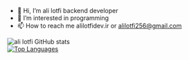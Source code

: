 - 👋 Hi, I’m ali lotfi backend developer 
- 👀 I’m interested in programming 
- 📫 How to reach me alilotfidev.ir or alilotfi256@gmail.com


![ali lotfi GitHub stats](https://github-readme-stats.vercel.app/api?username=aliaqa256&hide=contribs,prs&show_icones=true&theme=dark)
<br>
<a href="https://github.com/aliaqa256" align="left"><img src="https://github-readme-stats.vercel.app/api/top-langs/?username=aliaqa256&langs_count=10&title_color=6e6e6e&text_color=ffffff&icon_color=10b981&bg_color=1c1917&hide_border=true&locale=en&custom_title=Top%20%Languages" alt="Top Languages" /></a>

